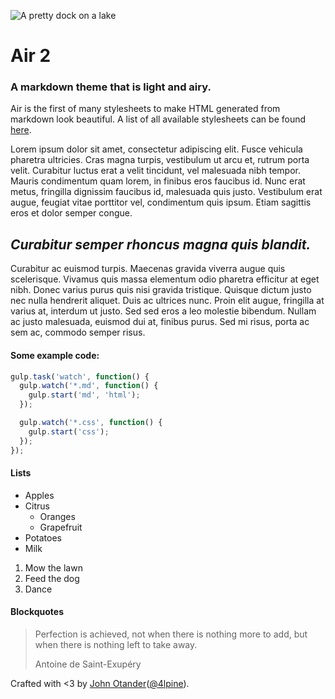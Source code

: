 ![A pretty dock on a lake](https://cloud.githubusercontent.com/assets/1424573/4785631/dc5ddcd2-5d82-11e4-88a2-06fdabbe4fb8.png)

# Air 2

### A markdown theme that is light and airy.

Air is the first of many stylesheets to make HTML generated from markdown look beautiful. A list of all available stylesheets can be found [here](https://github.com/markdowncss).

Lorem ipsum dolor sit amet, consectetur adipiscing elit. Fusce vehicula pharetra ultricies. Cras magna turpis, vestibulum ut arcu et, rutrum porta velit. Curabitur luctus erat a velit tincidunt, vel malesuada nibh tempor. Mauris condimentum quam lorem, in finibus eros faucibus id. Nunc erat metus, fringilla dignissim faucibus id, malesuada quis justo. Vestibulum erat augue, feugiat vitae porttitor vel, condimentum quis ipsum. Etiam sagittis eros et dolor semper congue.

## _Curabitur semper rhoncus magna quis blandit._

Curabitur ac euismod turpis. Maecenas gravida viverra augue quis scelerisque. Vivamus quis massa elementum odio pharetra efficitur at eget nibh. Donec varius purus quis nisi gravida tristique. Quisque dictum justo nec nulla hendrerit aliquet. Duis ac ultrices nunc. Proin elit augue, fringilla at varius at, interdum ut justo. Sed sed eros a leo molestie bibendum. Nullam ac justo malesuada, euismod dui at, finibus purus. Sed mi risus, porta ac sem ac, commodo semper risus.

#### Some example code:

```js
gulp.task('watch', function() {
  gulp.watch('*.md', function() {
    gulp.start('md', 'html');
  });

  gulp.watch('*.css', function() {
    gulp.start('css');
  });
});
```

#### Lists

  * Apples
  * Citrus
    * Oranges
    * Grapefruit
  * Potatoes
  * Milk

  1. Mow the lawn
  2. Feed the dog
  3. Dance

#### Blockquotes

  > Perfection is achieved, not when there is nothing more to add, but when there is nothing left to take away.
  >
  > Antoine de Saint-Exupéry


Crafted with <3 by [John Otander](http://johnotander.com)([@4lpine](https://twitter.com/4lpine)).
